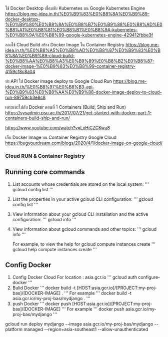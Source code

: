 
ใช้ Docker Desktop เชื่อมกับ Kubernetes บน Google Kubernetes Engine
https://blog.me-idea.in.th/%E0%B9%83%E0%B8%8A%E0%B9%89-docker-desktop-%E0%B9%80%E0%B8%8A%E0%B8%B7%E0%B9%88%E0%B8%AD%E0%B8%A1%E0%B8%81%E0%B8%B1%E0%B8%9A-kubernetes-%E0%B8%9A%E0%B8%99-google-kubernetes-engine-429412fbbe3f


ลองใช้ Cloud Build สร้าง Docker Image ใน Container Registry
https://blog.me-idea.in.th/%E0%B8%A5%E0%B8%AD%E0%B8%87%E0%B9%83%E0%B8%8A%E0%B9%89-cloud-build-%E0%B8%AA%E0%B8%A3%E0%B9%89%E0%B8%B2%E0%B8%87-docker-image-%E0%B9%83%E0%B8%99-container-registry-4159cf8c8a04


ทำ API ใส่ Docker image deploy to Google Cloud Run
https://blog.me-idea.in.th/%E0%B8%97%E0%B8%B3-api-%E0%B9%83%E0%B8%AA%E0%B9%88-docker-image-deploy-to-cloud-run-89759cb3e8c8


เตาะแตะไปกับ Docker ตอนที่ 1 Containers (Build, Ship and Run)
https://sysadmin.psu.ac.th/2017/07/21/get-started-with-docker-part-1-containers-build-ship-and-run/



https://www.youtube.com/watch?v=LxHiCZCKwa8

เก็บ Docker Image บน Container Registry Google Cloud
https://bugyourdream.com/blogs/2020/4/1/docker-image-on-google-cloud/

### Cloud RUN & Container Registry
## Running core commands
1. List accounts whose credentials are stored on the local system:
    '''
        gcloud config list
    '''

2. List the properties in your active gcloud CLI configuration:
    '''
        gcloud config list
    '''

3. View information about your gcloud CLI installation and the active configuration:
    '''
        gcloud info
    '''

4. View information about gcloud commands and other topics:
    '''
        gcloud info
    '''

    For example, to view the help for gcloud compute instances create
    '''
        gcloud help compute instances create
    '''


## Config Docker 
1. Config Docker Cloud  For location : asia.gcr.io
    '''
        gcloud auth configure-docker
    '''
2. Bulid Docker 
    '''
        docker build -t [HOST:asia.gcr.io]/[PROJECT:my-proj-bas]/[DOCKER-IMAGE] .
    '''
    For example
    '''
        docker build -t asia.gcr.io/my-proj-bas/mydjango .
    '''
3. push Docker
    '''
        docker push [HOST:asia.gcr.io]/[PROJECT:my-proj-bas]/[DOCKER-IMAGE]
    '''
    For example
    '''
        docker push asia.gcr.io/my-proj-bas/mydjango
    '''

gcloud run deploy mydjango --image asia.gcr.io/my-proj-bas/mydjango --platform managed --region=asia-southeast1 --allow-unauthenticated